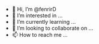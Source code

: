 - 👋 Hi, I’m @fenrirD
- 👀 I’m interested in ...
- 🌱 I’m currently learning ...
- 💞️ I’m looking to collaborate on ...
- 📫 How to reach me ...

<!---
fenrirD/fenrirD is a ✨ special ✨ repository because its `README.md` (this file) appears on your GitHub profile.
You can click the Preview link to take a look at your changes.
--->
